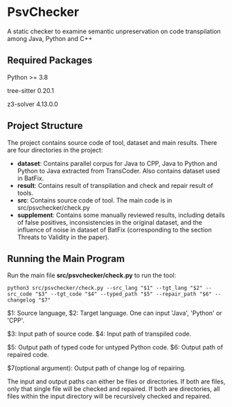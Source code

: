 # PsvChecker
A static checker to examine semantic unpreservation on code transpilation among Java, Python and C++

## Required Packages

Python >= 3.8

tree-sitter 0.20.1

z3-solver 4.13.0.0

## Project Structure

The project contains source code of tool, dataset and main results. There are four directories in the project:

- **dataset**: Contains parallel corpus for Java to CPP, Java to Python and Python to Java extracted from TransCoder. Also contains dataset used in BatFix.
- **result**: Contains result of transpilation and check and repair result of tools.
- **src**: Contains source code of tool. The main code is in src/psvchecker/check.py
- **supplement**: Contains some manually reviewed results, including details of false positives, inconsistencies in the original dataset, and the influence of noise in dataset of BatFix (corresponding to the section Threats to Validity in the paper).

## Running the Main Program

Run the main file **src/psvchecker/check.py** to run the tool:

`python3 src/psvchecker/check.py --src_lang "$1" --tgt_lang "$2" --src_code "$3" --tgt_code "$4" --typed_path "$5" --repair_path "$6" --changelog "$7"`

$1: Source language, $2: Target language. One can input 'Java', 'Python' or 'CPP'.

$3: Input path of source code. $4: Input path of transpiled code. 

$5: Output path of typed code for untyped Python code. $6: Output path of repaired code. 

$7(optional argument): Output path of change log of repairing.

The input and output paths can either be files or directories. If both are files, only that single file will be checked and repaired. If both are directories, all files within the input directory will be recursively checked and repaired.
